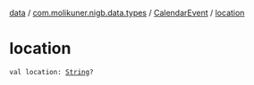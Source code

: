 [data](../../index.md) / [com.molikuner.nigb.data.types](../index.md) / [CalendarEvent](index.md) / [location](./location.md)

# location

`val location: `[`String`](https://kotlinlang.org/api/latest/jvm/stdlib/kotlin/-string/index.html)`?`